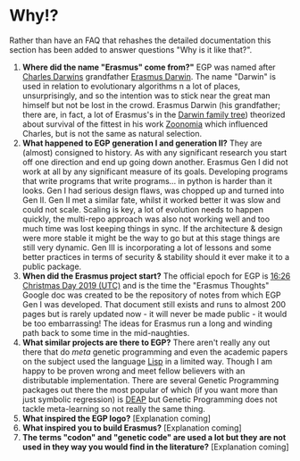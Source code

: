 # Why!?

Rather than have an FAQ that rehashes the detailed documentation this section has been added to answer questions "Why is it like that?".

1. **Where did the name "Erasmus" come from?"** EGP was named after [Charles Darwins](https://en.wikipedia.org/wiki/Charles_Darwin) grandfather [Erasmus Darwin](https://en.wikipedia.org/wiki/Erasmus_Darwin). The name "Darwin" is used in relation to evolutionary algorithms n a lot of places, unsurprisingly, and so the intention was to stick near the great man himself but not be lost in the crowd. Erasmus Darwin (his grandfather; there are, in fact, a lot of Erasmus's in the [Darwin family tree](https://en.wikipedia.org/wiki/Darwin%E2%80%93Wedgwood_family)) theorized about survival of the fittest in his work [Zoonomia](https://en.wikipedia.org/wiki/Zoonomia) which influenced Charles, but is not the same as natural selection.
2. **What happened to EGP generation I and generation II?** They are (almost) consigned to history. As with any significant research you start off one direction and end up going down another. Erasmus Gen I did not work at all by any significant measure of its goals. Developing programs that write programs that write programs... in python is harder than it looks. Gen I had serious design flaws, was chopped up and turned into Gen II. Gen II met a similar fate, whilst it worked better it was slow and could not scale. Scaling is key, a lot of evolution needs to happen quickly, the multi-repo approach was also not working well and too much time was lost keeping things in sync. If the architecture & design were more stable it might be the way to go but at this stage things are still very dynamic. Gen III is incorporating a lot of lessons and some better practices in terms of security & stability should it ever make it to a public package.
3. **When did the Erasmus project start?** The official epoch for EGP is [16:26 Christmas Day 2019 (UTC)](https://github.com/Shapedsundew9/erasmus-gp/blob/e6af5c28906734d9441f6f419ad9ee95c755cd25/egpcommon/egpcommon/common.py#L20) and is the time the "Erasmus Thoughts" Google doc was created to be the repository of notes from which EGP Gen I was developed. That document still exists and runs to almost 200 pages but is rarely updated now - it will never be made public - it would be too embarrassing! The ideas for Erasmus run a long and winding path back to some time in the mid-naughties.
4. **What similar projects are there to EGP?** There aren't really any out there that do _meta_ genetic programming and even the academic papers on the subject used the language [Lisp](https://en.wikipedia.org/wiki/Lisp_(programming_language)) in a limited way. Though I am happy to be proven wrong and meet fellow believers with an distributable implementation. There are several Genetic Programming packages out there the most popular of which (if you want more than just symbolic regression) is [DEAP](https://github.com/DEAP/deap) but Genetic Programming does not tackle meta-learning so not really the same thing.
5. **What inspired the EGP logo?** [Explanation coming]
6. **What inspired you to build Erasmus?** [Explanation coming]
7. **The terms "codon" and "genetic code" are used a lot but they are not used in they way you would find in the literature?**  [Explanation coming]
